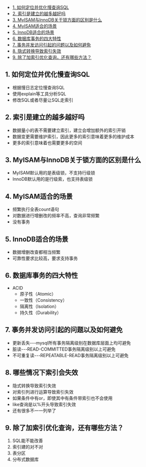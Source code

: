 - [1. 如何定位并优化慢查询SQL](#1-如何定位并优化慢查询SQL)
- [2. 索引是建立的越多越好吗](#2-索引是建立的越多越好吗)
- [3. MyISAM与InnoDB关于锁方面的区别是什么](#3-MyISAM与InnoDB关于锁方面的区别是什么)
- [4. MyISAM适合的场景](#4-MyISAM适合的场景)
- [5. InnoDB适合的场景](#5-InnoDB适合的场景)
- [6. 数据库事务的四大特性](#6-数据库事务的四大特性)
- [7. 事务并发访问引起的问题以及如何避免](#7-事务并发访问引起的问题以及如何避免)
- [8. 隐式转换导致索引失效](#8-隐式转换导致索引失效)
- [9. 除了加索引优化查询，还有哪些方法？](#9-除了加索引优化查询，还有哪些方法？)
## 1. 如何定位并优化慢查询SQL
- 根据慢日志定位慢查询SQL
- 使用explain等工具分析SQL
- 修改SQL或者尽量让SQL走索引
## 2. 索引是建立的越多越好吗
- 数据量小的表不需要建立索引，建立会增加额外的索引开销
- 数据变更需要维护索引，因此更多的索引意味着更多的维护成本
- 更多的索引意味着也需要更多的空间
## 3. MyISAM与InnoDB关于锁方面的区别是什么
- MyISAM默认用的是表级锁，不支持行级锁
- InnoDB默认用的是行级索，也支持表级锁
## 4. MyISAM适合的场景
- 频繁执行全表count语句
- 对数据进行增删改的频率不高，查询非常频繁
- 没有事务
## 5. InnoDB适合的场景
- 数据增删改查都相当频繁
- 可靠性要求比较高，要求支持事务
## 6. 数据库事务的四大特性
- ACID
  - 原子性（Atomic）
  - 一致性（Consistency）
  - 隔离性（Isolation）
  - 持久性（Durability）
## 7. 事务并发访问引起的问题以及如何避免
- 更新丢失---mysql所有事务隔离级别在数据库层面上均可避免
- 脏读---READ-COMMITTED事务隔离级别以上可避免
- 不可重复读---REPEATABLE-READ事务隔离级别以上可避免
## 8. 哪些情况下索引会失效
- 隐式转换导致索引失效
- 对索引列进行运算导致索引失效
- 如果条件中有or，即使其中有条件带索引也不会使用
- like查询是以%开头导致索引失效
- 还有很多不一一列举了
## 9. 除了加索引优化查询，还有哪些方法？
1. SQL能不能改善
2. 索引建的对不对
3. 表分区
4. 分布式数据库
